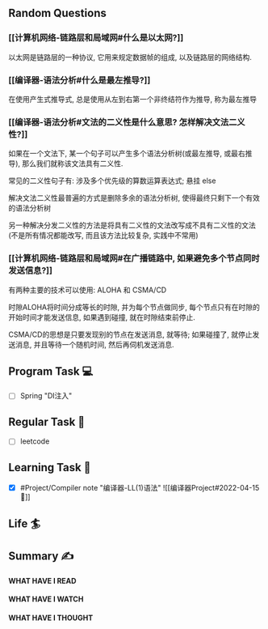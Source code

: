 ## Random Questions
### [[计算机网络-链路层和局域网#什么是以太网?]]
以太网是链路层的一种协议, 它用来规定数据帧的组成, 以及链路层的网络结构.

### [[编译器-语法分析#什么是最左推导?]]
在使用产生式推导式, 总是使用从左到右第一个非终结符作为推导, 称为最左推导

### [[编译器-语法分析#文法的二义性是什么意思? 怎样解决文法二义性?]]
如果在一个文法下, 某一个句子可以产生多个语法分析树(或最左推导, 或最右推导), 那么我们就称该文法具有二义性.

常见的二义性句子有: 涉及多个优先级的算数运算表达式; 悬挂 else

解决文法二义性最普遍的方式是删除多余的语法分析树, 使得最终只剩下一个有效的语法分析树

另一种解决分发二义性的方法是将具有二义性的文法改写成不具有二义性的文法(不是所有情况都能改写, 而且该方法比较复杂, 实践中不常用)

### [[计算机网络-链路层和局域网#在广播链路中, 如果避免多个节点同时发送信息?]]
有两种主要的技术可以使用: ALOHA 和 CSMA/CD

时隙ALOHA将时间分成等长的时隙, 并为每个节点做同步, 每个节点只有在时隙的开始时间才能发送信息, 如果遇到碰撞, 就在时隙结束前停止.

CSMA/CD的思想是只要发现别的节点在发送消息, 就等待; 如果碰撞了, 就停止发送消息, 并且等待一个随机时间, 然后再伺机发送消息.


## Program Task  💻
- [ ] Spring "DI注入"

## Regular Task  🤡
- [ ] leetcode

## Learning Task 🎯
- [x] #Project/Compiler note "编译器-LL(1)语法"
	![[编译器Project#2022-04-15 📅]]
## Life 🏄

## Summary ✍
####  WHAT HAVE I READ

#### WHAT HAVE I WATCH

#### WHAT HAVE I THOUGHT
